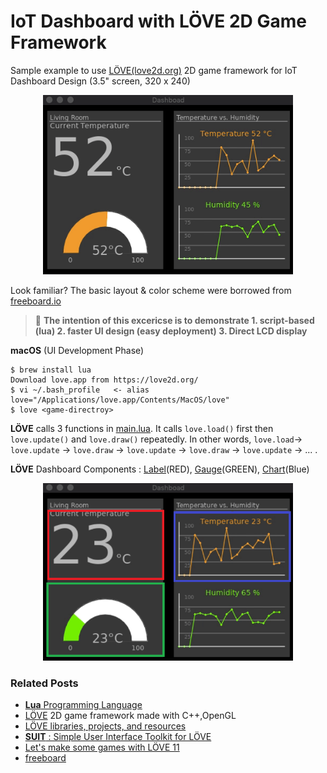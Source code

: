 # IoT Dashboard with LÖVE 2D Game Framework

Sample example to use [LÖVE(love2d.org)](https://love2d.org/) 2D game framework for IoT Dashboard Design (3.5" screen, 320 x 240)

<p align="center">
<img src="https://github.com/phyunsj/iot-dashboard-design-with-love2d/blob/master/images/dashboard-love2d-480x320.gif" width="400px"/>
</p>

Look familiar? The basic layout & color scheme were borrowed from [freeboard.io](https://freeboard.io/)

>:pushpin: **The intention of this excericse is to demonstrate 1. script-based (lua) 2. faster UI design (easy deployment) 3. Direct LCD display**

**macOS** (UI Development Phase)
```
$ brew install lua
Download love.app from https://love2d.org/
$ vi ~/.bash_profile   <- alias love="/Applications/love.app/Contents/MacOS/love"
$ love <game-directroy>
```

**LÖVE** calls 3 functions in [main.lua](https://github.com/phyunsj/iot-dashboard-design-with-love2d/blob/master/dash_love2d/main.lua). It calls `love.load()` first then `love.update()` and `love.draw()` repeatedly. In other words, `love.load`-> `love.update` -> `love.draw` -> `love.update` -> `love.draw` -> `love.update` -> ... .

**LÖVE** Dashboard Components : [Label](https://github.com/phyunsj/iot-dashboard-design-with-love2d/blob/master/dash_love2d/label.lua)(RED), [Gauge](https://github.com/phyunsj/iot-dashboard-design-with-love2d/blob/master/dash_love2d/gauge.lua)(GREEN), [Chart](https://github.com/phyunsj/iot-dashboard-design-with-love2d/blob/master/dash_love2d/chart.lua)(Blue) 

<p align="center">
<img src="https://github.com/phyunsj/iot-dashboard-design-with-love2d/blob/master/images/dashboard_love2d_components.png" width="400px"/>
</p>



### Related Posts

- [**Lua** Programming Language](https://www.lua.org/)
- [LÖVE](https://love2d.org/) 2D game framework made with C++,OpenGL
- [LÖVE libraries, projects, and resources](https://github.com/love2d-community/awesome-love2d)
- [**SUIT** : Simple User Interface Toolkit for LÖVE](https://github.com/vrld/SUIT)
- [Let's make some games with LÖVE 11](https://simplegametutorials.github.io/)
- [freeboard](https://github.com/Freeboard/freeboard)
